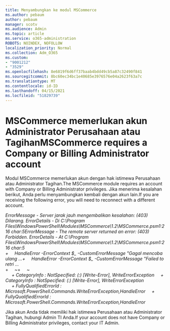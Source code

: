 ```yaml
---
title: Menyambungkan ke modul MSCommerce
ms.author: pebaum
author: pebaum
manager: scotv
ms.audience: Admin
ms.topic: article
ms.service: o365-administration
ROBOTS: NOINDEX, NOFOLLOW
localization_priority: Normal
ms.collection: Adm_O365
ms.custom:
- "9001212"
- "3529"
ms.openlocfilehash: 8e6819f6d6ff37baab4bdd49cb5a87c32490f841
ms.sourcegitcommit: 8bc60ec34bc1e40685e3976576e04a2623f63a7c
ms.translationtype: MT
ms.contentlocale: id-ID
ms.lasthandoff: 04/15/2021
ms.locfileid: "51829739"
---
```

# <a name="mscommerce-requires-a-company-or-billing-administrator-account"></a><span data-ttu-id="b0176-102">MSCommerce memerlukan akun Administrator Perusahaan atau Tagihan</span><span class="sxs-lookup"><span data-stu-id="b0176-102">MSCommerce requires a Company or Billing Administrator account</span></span>

<span data-ttu-id="b0176-103">Modul MSCommerce memerlukan akun dengan hak istimewa Perusahaan atau Administrator Tagihan.</span><span class="sxs-lookup"><span data-stu-id="b0176-103">The MSCommerce module requires an account with Company or Billing Administrator privileges.</span></span> <span data-ttu-id="b0176-104">Jika menerima kesalahan berikut, Anda perlu menyambungkan kembali dengan akun lain.</span><span class="sxs-lookup"><span data-stu-id="b0176-104">If you are receiving the following error, you will need to reconnect with a different account.</span></span>

<span data-ttu-id="b0176-105">*ErrorMessage - Server jarak jauh mengembalikan kesalahan: (403) Dilarang. ErrorDetails - Di C:\Program Files\WindowsPowerShell\Modules\MSCommerce\1.2\MSCommerce.psm1:216 char:5*</span><span class="sxs-lookup"><span data-stu-id="b0176-105">*ErrorMessage - The remote server returned an error: (403) Forbidden. ErrorDetails - At C:\Program Files\WindowsPowerShell\Modules\MSCommerce\1.2\MSCommerce.psm1:216 char:5*</span></span><br>
<span data-ttu-id="b0176-106">*+&nbsp;&nbsp;&nbsp;&nbsp;&nbsp;HandleError -ErrorContext $_ -CustomErrorMessage "Gagal mencoba ulang ...*</span><span class="sxs-lookup"><span data-stu-id="b0176-106">*+&nbsp;&nbsp;&nbsp;&nbsp;&nbsp;HandleError -ErrorContext $_ -CustomErrorMessage "Failed to retri ...*</span></span><br>
<span data-ttu-id="b0176-107">\+&nbsp;&nbsp;&nbsp;&nbsp;&nbsp;~~~~~~~~~~~~~~~~~~~~~~~~~~~~~~~~~~~~~~~~~~~~~~~~~~~~~~~~~~~~~~~~~</span><span class="sxs-lookup"><span data-stu-id="b0176-107">\+&nbsp;&nbsp;&nbsp;&nbsp;&nbsp;~~~~~~~~~~~~~~~~~~~~~~~~~~~~~~~~~~~~~~~~~~~~~~~~~~~~~~~~~~~~~~~~~</span></span><br>
<span data-ttu-id="b0176-108">&nbsp;&nbsp;&nbsp;&nbsp;&nbsp;*+ CategoryInfo : NotSpecified: (:) [Write-Error], WriteErrorException*</span><span class="sxs-lookup"><span data-stu-id="b0176-108">&nbsp;&nbsp;&nbsp;&nbsp;&nbsp;*+ CategoryInfo          : NotSpecified: (:) [Write-Error], WriteErrorException*</span></span><br>
<span data-ttu-id="b0176-109">&nbsp;&nbsp;&nbsp;&nbsp;&nbsp;*+ FullyQualifiedErrorId : Microsoft.PowerShell.Commands.WriteErrorException,HandleError*</span><span class="sxs-lookup"><span data-stu-id="b0176-109">&nbsp;&nbsp;&nbsp;&nbsp;&nbsp;*+ FullyQualifiedErrorId : Microsoft.PowerShell.Commands.WriteErrorException,HandleError*</span></span>

<span data-ttu-id="b0176-110">Jika akun Anda tidak memiliki hak istimewa Perusahaan atau Administrator Tagihan, hubungi Admin TI Anda.</span><span class="sxs-lookup"><span data-stu-id="b0176-110">If your account does not have Company or Billing Administrator privileges, contact your IT Admin.</span></span>

